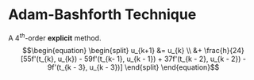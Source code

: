 # Adam-Bashforth Technique

A $4^{th}$-order **explicit** method.
$$\begin{equation}
\begin{split}
u_{k+1} &= u_{k} \\
&+ \frac{h}{24}[55f'(t_{k}, u_{k}) - 59f'(t_{k- 1}, u_{k - 1}) + 37f'(t_{k - 2}, u_{k - 2}) - 9f'(t_{k - 3}, u_{k - 3})]
\end{split}
\end{equation}$$